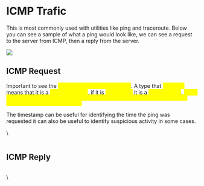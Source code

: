 # ICMP Trafic

This is most commonly used with utilities like ping and traceroute. Below you can see a sample of what a ping would look like, we can see a request to the server from ICMP, then a reply from the server.

![](https://assets.tryhackme.com/additional/wireshark101/icmp/1.png)

## ICMP Request

Important to see the <mark style="color:yellow;">**`type and code of the packet`**</mark>. A type that <mark style="color:yellow;">**`equals 8`**</mark> means that it is a <mark style="color:yellow;">**`request packet`**</mark>, if it is <mark style="color:yellow;">**`equal to 0`**</mark> it is a <mark style="color:yellow;">**`reply packet`**</mark>. <mark style="color:yellow;">**`When these codes are altered or do not seem correct that is typically a sign of suspicious activity.`**</mark>

The timestamp can be useful for identifying the time the ping was requested it can also be useful to identify suspicious activity in some cases.

\


<figure><img src="https://assets.tryhackme.com/additional/wireshark101/icmp/2.png" alt=""><figcaption></figcaption></figure>

## ICMP Reply

<figure><img src="https://assets.tryhackme.com/additional/wireshark101/icmp/3.png" alt=""><figcaption></figcaption></figure>

\
